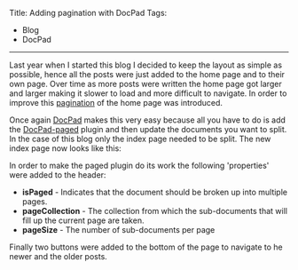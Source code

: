 Title: Adding pagination with DocPad
Tags:
  - Blog
  - DocPad
---

Last year when I started this blog I decided to keep the layout as simple as possible, hence all
the posts were just added to the home page and to their own page. Over time as more posts were
written the home page got larger and larger making it slower to load and more difficult to navigate.
In order to improve this [pagination](https://github.com/pvandervelde/mindvortex/commit/9472ad503725eb42d98e30b6c4452d2b6766b344)
of the home page was introduced.

Once again [DocPad](https://docpad.org/) makes this very easy because all you have to do is add the
[DocPad-paged](https://github.com/docpad/docpad-plugin-paged) plugin and then update the documents
you want to split. In the case of this blog only the index page needed to be split. The new index
page now looks like this:

<script src="https://gist.github.com/pvandervelde/26f698e7c7099033188f.js"></script>

In order to make the paged plugin do its work the following 'properties' were added to the header:

* **isPaged** - Indicates that the document should be broken up into multiple pages.
* **pageCollection** - The collection from which the sub-documents that will fill up the current page are taken.
* **pageSize** - The number of sub-documents per page

Finally two buttons were added to the bottom of the page to navigate to he newer and the older posts.
